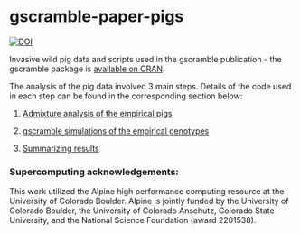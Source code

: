 # gscramble-paper-pigs

[![DOI](https://zenodo.org/badge/803078281.svg)](https://doi.org/10.5281/zenodo.14271037)

Invasive wild pig data and scripts used in the gscramble publication - the gscramble package is [available on CRAN](https://cran.r-project.org/web/packages/gscramble/index.html).

The analysis of the pig data involved 3 main steps. Details of the code used in each step can be found in the corresponding section below:

1) [Admixture analysis of the empirical pigs](https://github.com/mgdesaix/gscramble-paper-pigs/blob/main/scripts/01_empirical_admixture/README.md)

2) [gscramble simulations of the empirical genotypes](https://github.com/mgdesaix/gscramble-paper-pigs/blob/main/scripts/02_gscramble_simulations/README.md)

3) [Summarizing results](https://github.com/mgdesaix/gscramble-paper-pigs/blob/main/scripts/03_results_summary/README.md)



### Supercomputing acknowledgements:

This work utilized the Alpine high performance computing resource at the University of Colorado Boulder. Alpine is jointly funded by the University of Colorado Boulder, the University of Colorado Anschutz, Colorado State University, and the National Science Foundation (award 2201538).
